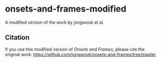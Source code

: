 # onsets-and-frames-modified
A modified version of the work by jongwook et al.
## Citation
If you use this modified version of *Onsets and Frames*, please cite the original work:
https://github.com/jongwook/onsets-and-frames/tree/master

